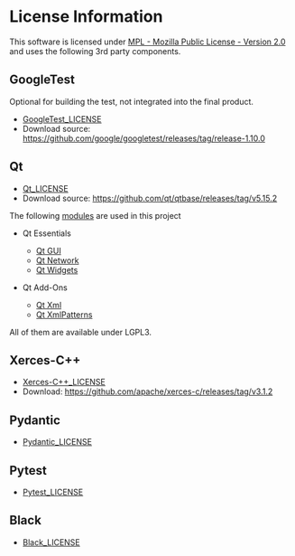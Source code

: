 <!---
Copyright 2023 CARIAD SE.
 
This Source Code Form is subject to the terms of the Mozilla
Public License, v. 2.0. If a copy of the MPL was not distributed
with this file, You can obtain one at https://mozilla.org/MPL/2.0/.
-->

# License Information

This software is licensed under [MPL - Mozilla Public License - Version
2.0](https://mozilla.org/MPL/2.0/) and uses the following 3rd party components.


## GoogleTest

Optional for building the test, not integrated into the final product.

- [GoogleTest_LICENSE](./3rd_party_terms_and_licenses/GoogleTest_LICENSE)
- Download source:
  <https://github.com/google/googletest/releases/tag/release-1.10.0>

## Qt

- [Qt_LICENSE](./3rd_party_terms_and_licenses/Qt_LICENSE)
- Download source: <https://github.com/qt/qtbase/releases/tag/v5.15.2>

The following [modules](https://doc.qt.io/qt-5/qtmodules.html) are used in this
project

- Qt Essentials
  - [Qt GUI](https://doc.qt.io/qt-5/qtgui-index.html)
  - [Qt Network](https://doc.qt.io/qt-5/qtnetwork-index.html)
  - [Qt Widgets](https://doc.qt.io/qt-5/qtwidgets-index.html)

- Qt Add-Ons
  - [Qt Xml](https://doc.qt.io/qt-5/qtxml-index.html)
  - [Qt XmlPatterns](https://doc.qt.io/qt-5/qtxmlpatterns-index.html)

All of them are available under LGPL3.

## Xerces-C++

- [Xerces-C++_LICENSE](./3rd_party_terms_and_licenses/Xerces-C++_LICENSE)
- Download: <https://github.com/apache/xerces-c/releases/tag/v3.1.2>

## Pydantic

- [Pydantic_LICENSE](./3rd_party_terms_and_licenses/Pydantic_LICENSE)

## Pytest

- [Pytest_LICENSE](./3rd_party_terms_and_licenses/Pytest_LICENSE)

## Black

- [Black_LICENSE](./3rd_party_terms_and_licenses/Black_LICENSE)
